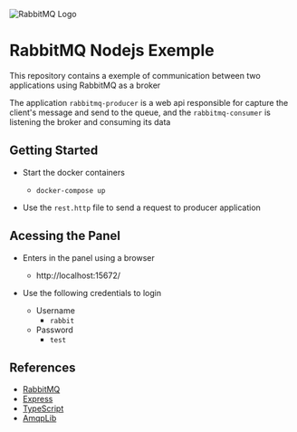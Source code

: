 ![RabbitMQ Logo](https://devoxsoftware.com/wp-content/uploads/2020/11/Rabbit-QL.png)

# RabbitMQ Nodejs Exemple
This repository contains a exemple of communication between two applications using RabbitMQ as a broker

The application `rabbitmq-producer` is a web api responsible for capture the client's message and send to the queue, and the `rabbitmq-consumer` is listening the broker and consuming its data

## Getting Started
* Start the docker containers
  * `docker-compose up`

* Use the `rest.http` file to send a request to producer application

## Acessing the Panel
  * Enters in the panel using a browser
    * http://localhost:15672/

  * Use the following credentials to login
    * Username
      * `rabbit`
    * Password
      * `test`

## References
  * [RabbitMQ](https://www.rabbitmq.com/)
  * [Express](https://expressjs.com/pt-br/)
  * [TypeScript](https://www.typescriptlang.org/)
  * [AmqpLib](https://github.com/amqp-node/amqplib)



